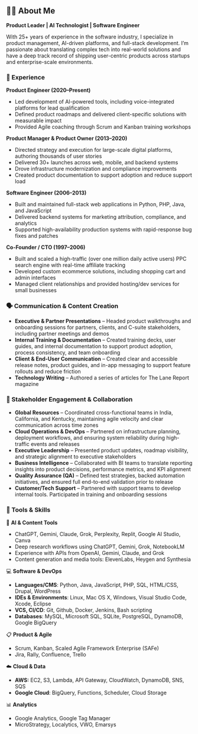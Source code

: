 ## 🙋‍♂️ About Me

**Product Leader | AI Technologist | Software Engineer**

With 25+ years of experience in the software industry, I specialize in product management, AI-driven platforms, and full-stack development. I’m passionate about translating complex tech into real-world solutions and have a deep track record of shipping user-centric products across startups and enterprise-scale environments.

### 🧳 Experience

**Product Engineer (2020–Present)**
- Led development of AI-powered tools, including voice-integrated platforms for lead qualification
- Defined product roadmaps and delivered client-specific solutions with measurable impact  
- Provided Agile coaching through Scrum and Kanban training workshops

**Product Manager & Product Owner (2013–2020)**
- Directed strategy and execution for large-scale digital platforms, authoring thousands of user stories
- Delivered 30+ launches across web, mobile, and backend systems  
- Drove infrastructure modernization and compliance improvements
- Created product documentation to support adoption and reduce support load

**Software Engineer (2006–2013)**
- Built and maintained full-stack web applications in Python, PHP, Java, and JavaScript
- Delivered backend systems for marketing attribution, compliance, and analytics
- Supported high-availability production systems with rapid-response bug fixes and patches

**Co-Founder / CTO (1997–2006)**
- Built and scaled a high-traffic (over one million daily active users) PPC search engine with real-time affiliate tracking
- Developed custom ecommerce solutions, including shopping cart and admin interfaces
- Managed client relationships and provided hosting/dev services for small businesses

### 🗣️ Communication & Content Creation

- **Executive & Partner Presentations** – Headed product walkthroughs and onboarding sessions for partners, clients, and C-suite stakeholders, including partner meetings and demos
- **Internal Training & Documentation** – Created training decks, user guides, and internal documentation to support product adoption, process consistency, and team onboarding
- **Client & End-User Communication** – Created clear and accessible release notes, product guides, and in-app messaging to support feature rollouts and reduce friction
- **Technology Writing** – Authored a series of articles for The Lane Report magazine

### 🤝 Stakeholder Engagement & Collaboration

- **Global Resources** – Coordinated cross-functional teams in India, California, and Kentucky, maintaining agile velocity and clear communication across time zones
- **Cloud Operations & DevOps** – Partnered on infrastructure planning, deployment workflows, and ensuring system reliability during high-traffic events and releases
- **Executive Leadership** – Presented product updates, roadmap visibility, and strategic alignment to executive stakeholders
- **Business Intelligence** – Collaborated with BI teams to translate reporting insights into product decisions, performance metrics, and KPI alignment
- **Quality Assurance (QA)** – Defined test strategies, backed automation initiatives, and ensured full end-to-end validation prior to release
- **Customer/Tech Support** – Partnered with support teams to develop internal tools. Participated in training and onboarding sessions

### 🧰 Tools & Skills

🤖 **AI & Content Tools**
- ChatGPT, Gemini, Claude, Grok, Perplexity, Replit, Google AI Studio, Canva
- Deep research workflows using ChatGPT, Gemini, Grok, NotebookLM
- Experience with APIs from OpenAI, Gemini, Claude, and Grok
- Content generation and media tools: ElevenLabs, Heygen and Synthesia

💻 **Software & DevOps**
- **Languages/CMS**: Python, Java, JavaScript, PHP, SQL, HTML/CSS, Drupal, WordPress
- **IDEs & Environments**: Linux, Mac OS X, Windows, Visual Studio Code, Xcode, Eclipse
- **VCS, CI/CD**: Git, Github, Docker, Jenkins, Bash scripting
- **Databases**: MySQL, Microsoft SQL, SQLite, PostgreSQL, DynamoDB, Google BigQuery

📋 **Product & Agile**
- Scrum, Kanban, Scaled Agile Framework Enterprise (SAFe)
- Jira, Rally, Confluence, Trello

☁️ **Cloud & Data**
- **AWS:** EC2, S3, Lambda, API Gateway, CloudWatch, DynamoDB, SNS, SQS
- **Google Cloud**: BigQuery, Functions, Scheduler, Cloud Storage

📊 **Analytics**
- Google Analytics, Google Tag Manager
- MicroStrategy, Localytics, VWO, Emarsys

